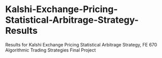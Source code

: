 # Kalshi-Exchange-Pricing-Statistical-Arbitrage-Strategy-Results
Results for Kalshi Exchange Pricing Statistical Arbitrage Strategy, FE 670 Algorithmic Trading Strategies Final Project
